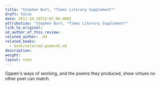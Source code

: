 ```yaml
---
title: "Stephen Burt, *Times Literary Supplement*"
draft: false
date: 2011-10-18T15:07:00.000Z
attribution: "Stephen Burt, *Times Literary Supplement*"
link_to_original:
nd_author_of_this_review:
related_author: .md
related_books:
  - book/selected-poems42.md
description:
weight:
layout: none
---
```

Oppen's ways of working, and the poems they produced, show virtues no other poet can match.

